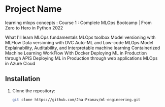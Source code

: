 # Project Name

learning mlops concepts : 
    Course 1 : Complete MLOps Bootcamp | From Zero to Hero in Python 2022

What I'll learn
MLOps fundamentals
MLOps toolbox
Model versioning with MLFlow
Data versioning with DVC
Auto-ML and Low-code MLOps
Model Explainability, Auditability, and Interpretable machine learning
Containerized Machine Learning WorkFlow With Docker
Deploying ML in Production through APIS
Deploying ML in Production through web applications
MLOps in Azure Cloud



<!-- ## Table of Contents

- [Installation](#installation)
- [Usage](#usage)
- [Contributing](#contributing)
- [License](#license) -->

## Installation

1. Clone the repository:

   ```bash
   git clone https://github.com/Jha-Pranav/ml-engineering.git
